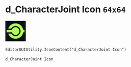 # d_CharacterJoint Icon `64x64`
<img src="/img/d_CharacterJoint%20Icon.png" width=64 height=64>

``` CSharp
EditorGUIUtility.IconContent("d_CharacterJoint Icon")
```
```
d_CharacterJoint Icon
```

